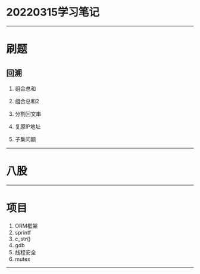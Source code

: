 # 20220315学习笔记

***

# 刷题
## 回溯
1. 组合总和

2. 组合总和2

3. 分割回文串

4. 复原IP地址

5. 子集问题
***
# 八股

***
# 项目
1. ORM框架
2. sprintf
3. c_str()
4. gdb
5. 线程安全
6. mutex
***